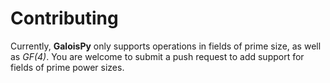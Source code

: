 Contributing
==================

Currently, **GaloisPy** only supports operations in fields of prime size, as well as *GF(4)*.  You are welcome to submit a push request to add support for fields of prime power sizes.
